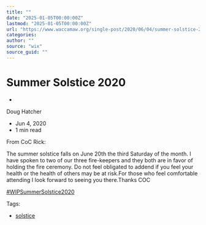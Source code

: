 ```yaml
---
title: ""
date: "2025-01-05T00:00:00Z"
lastmod: "2025-01-05T00:00:00Z"
url: "https://www.waccamaw.org/single-post/2020/06/04/summer-solstice-2020"
categories:
author: ""
source: "wix"
source_guid: ""
---
```


# Summer Solstice 2020

-

Doug Hatcher
- Jun 4, 2020
- 1 min read

From CoC Rick:



The summer solstice falls on June 20th the third Saturday of the month. I have spoken to two of our three fire-keepers and they both are in favor of holding the fire ceremony. Do not feel obligated to addend if you feel your health or the health of others may be at risk.For those who feel comfortable attending I look forward to seeing you there.Thanks COC

[#WIPSummerSolstice2020](https://www.waccamaw.org/updates/hashtags/WIPSummerSolstice2020)

Tags:

- [solstice](https://www.waccamaw.org/updates/tags/solstice)

